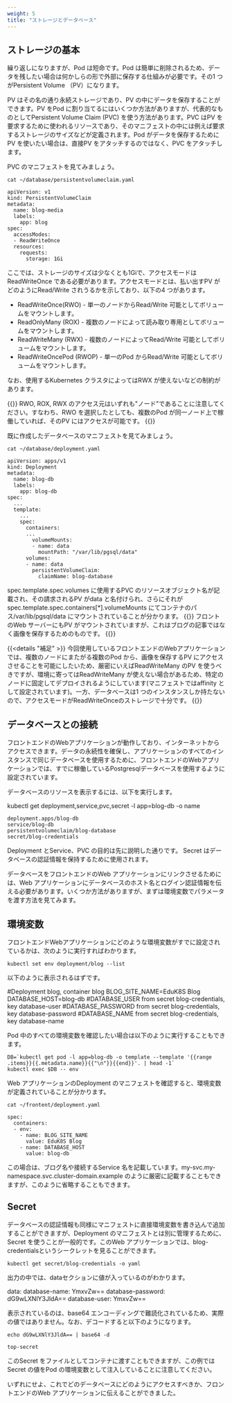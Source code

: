 ```yaml
---
weight: 5
title: "ストレージとデータベース"
---
```


## ストレージの基本
繰り返しになりますが、Pod は短命です。Pod は簡単に削除されるため、データを残したい場合は何かしらの形で外部に保存する仕組みが必要です。その1 つがPersistent Volume （PV）になります。

PV はその名の通り永続ストレージであり、PV の中にデータを保存することができます。PV をPod に割り当てるにはいくつか方法がありますが、代表的なものとしてPersistent Volume Claim (PVC) を使う方法があります。PVC はPV を要求するために使われるリソースであり、そのマニフェストの中には例えば要求するストレージのサイズなどが定義されます。Pod がデータを保存するためにPV を使いたい場合は、直接PV をアタッチするのではなく、PVC をアタッチします。

PVC のマニフェストを見てみましょう。
```shell
cat ~/database/persistentvolumeclaim.yaml
```
    apiVersion: v1
    kind: PersistentVolumeClaim
    metadata:
      name: blog-media
      labels:
        app: blog
    spec:
      accessModes:
      - ReadWriteOnce
      resources:
        requests:
          storage: 1Gi

ここでは、ストレージのサイズは少なくとも1Giで、アクセスモードはReadWriteOnce である必要があります。アクセスモードとは、払い出すPV がどのようにRead/Write されうるかを示しており、以下の4 つがあります。

- ReadWriteOnce(RWO) - 単一のノードからRead/Write 可能としてボリュームをマウントします。
- ReadOnlyMany (ROX) - 複数のノードによって読み取り専用としてボリュームをマウントします。
- ReadWriteMany (RWX) - 複数のノードによってRead/Write 可能としてボリュームをマウントします。
- ReadWriteOncePod (RWOP) - 単一のPod からRead/Write 可能としてボリュームをマウントします。

なお、使用するKubernetes クラスタによってはRWX が使えないなどの制約があります。

{{<hint info>}}
RWO, ROX, RWX のアクセス元はいずれも"ノード"であることに注意してください。すなわち、RWO を選択したとしても、複数のPod が同一ノード上で稼働していれば、そのPV にはアクセスが可能です。
{{</hint>}}

既に作成したデータベースのマニフェストを見てみましょう。

```shell
cat ~/database/deployment.yaml
```

    apiVersion: apps/v1
    kind: Deployment
    metadata:
      name: blog-db
      labels:
        app: blog-db
    spec:
      ...
      template:
        ...
        spec:
          containers:
          ...
            volumeMounts:
            - name: data
              mountPath: "/var/lib/pgsql/data"
          volumes:
          - name: data
            persistentVolumeClaim:
              claimName: blog-database

spec.template.spec.volumes に使用するPVC のリソースオブジェクト名が記載され、その請求されるPV がdata と名付けられ、さらにそれがspec.template.spec.containers[*].volumeMounts にてコンテナのパス/var/lib/pgsql/data にマウントされていることが分かります。
{{<hint info>}}
フロントのWeb サーバーにもPV がマウントされていますが、これはブログの記事ではなく画像を保存するためのものです。
{{</hint>}}

{{<details "補足" >}}
今回使用しているフロントエンドのWebアプリケーションでは、複数のノードにまたがる複数のPod から、画像を保存するPV にアクセスさせることを可能にしたいため、厳密にいえばReadWriteMany のPV を使うべきですが、環境に寄ってはReadWriteMany が使えない場合があるため、特定のノードに固定してデプロイされるようにしています(マニフェストではaffinity として設定されています)。一方、データベースは1 つのインスタンスしか持たないので、アクセスモードがReadWriteOnceのストレージで十分です。
{{</details>}}


## データベースとの接続

フロントエンドのWebアプリケーションが動作しており、インターネットからアクセスできます。データの永続性を確保し、アプリケーションのすべてのインスタンスで同じデータベースを使用するために、フロントエンドのWebアプリケーションでは、すでに稼働しているPostgresqlデータベースを使用するように設定されています。

データベースのリソースを表示するには、以下を実行します。

kubectl get deployment,service,pvc,secret -l app=blog-db -o name

    deployment.apps/blog-db
    service/blog-db
    persistentvolumeclaim/blog-database
    secret/blog-credentials

Deployment とService、PVC の目的は先に説明した通りです。 Secret はデータベースの認証情報を保持するために使用されます。

データベースをフロントエンドのWeb アプリケーションにリンクさせるためには、Web アプリケーションにデータベースのホスト名とログイン認証情報を伝える必要があります。いくつか方法がありますが、まずは環境変数でパラメータを渡す方法を見てみます。

## 環境変数
フロントエンドWebアプリケーションにどのような環境変数がすでに設定されているかは、次のように実行すればわかります。
```shell
kubectl set env deployment/blog --list
```

以下のように表示されるはずです。

  #Deployment blog, container blog
  BLOG_SITE_NAME=EduK8S Blog
  DATABASE_HOST=blog-db
  #DATABASE_USER from secret blog-credentials, key database-user
  #DATABASE_PASSWORD from secret blog-credentials, key database-password
  #DATABASE_NAME from secret blog-credentials, key database-name

Pod 中のすべての環境変数を確認したい場合は以下のように実行することもできます。
```shell
DB=`kubectl get pod -l app=blog-db -o template --template '{{range .items}}{{.metadata.name}}{{"\n"}}{{end}}'. | head -1` 
kubectl exec $DB -- env
```

Web アプリケーションのDeployment のマニフェストを確認すると、環境変数が定義されていることが分かります。
```shell
cat ~/frontent/deployment.yaml
```
    spec:
      containers:
      - env:
        - name: BLOG_SITE_NAME
          value: EduK8S Blog
        - name: DATABASE_HOST
          value: blog-db

この場合は、ブログ名や接続するService 名を記載しています。my-svc.my-namespace.svc.cluster-domain.example のように厳密に記載することもできますが、このように省略することもできます。

## Secret

データベースの認証情報も同様にマニフェストに直接環境変数を書き込んで追加することができますが、Deployment のマニフェストとは別に管理するために、Secret を使うことが一般的です。このWeb アプリケーションでは、blog-credentialsというシークレットを見ることができます。

```shell
kubectl get secret/blog-credentials -o yaml
```

出力の中では、dataセクションに値が入っているのがわかります。

  data:
    database-name: YmxvZw==
    database-password: dG9wLXNlY3JldA==
    database-user: YmxvZw==
    
表示されているのは、base64 エンコーディングで難読化されているため、実際の値ではありません。なお、デコードすると以下のようになります。
```shell
echo dG9wLXNlY3JldA== | base64 -d
```
    top-secret

このSecret をファイルとしてコンテナに渡すこともできますが、この例ではSecret の値をPod の環境変数として注入していることに注意してください。

いずれにせよ、これでどのデータベースにどのようにアクセスすべきか、フロントエンドのWeb アプリケーションに伝えることができました。